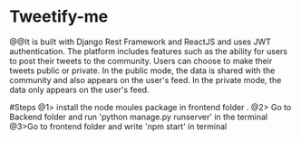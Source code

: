 # Tweetify-me
@@It is built with Django Rest Framework and ReactJS and uses JWT authentication. The platform includes features such as the ability for users to post their tweets to the community. Users can choose to make their tweets public or private. In the public mode, the data is shared with the community and also appears on the user's feed. In the private mode, the data only appears on the user's feed.

#Steps
@1> install the node moules package in frontend folder .
@2> Go to Backend folder and run 'python manage.py runserver' in the terminal
@3>Go to frontend folder and write 'npm start' in terminal
